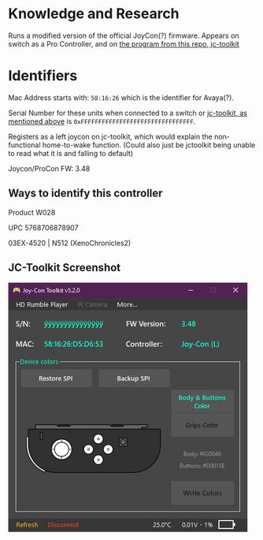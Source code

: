 # Knowledge and Research
Runs a modified version of the official JoyCon(?) firmware. Appears on switch as a Pro Controller, and on [the program from this repo, jc-toolkit](https://github.com/CTCaer/jc_toolkit)

Identifiers
======
Mac Address starts with: ``58:16:26`` which is the identifier for Avaya(?).

Serial Number for these units when connected to a switch or [jc-toolkit, as mentioned above](https://github.com/CTCaer/jc_toolkit) is ``0xFFFFFFFFFFFFFFFFFFFFFFFFFFFFFFFF``.

Registers as a left joycon on jc-toolkit, which would explain the non-functional home-to-wake function. (Could also just be jctoolkit being unable to read what it is and falling to default)

Joycon/ProCon FW: 3.48

Ways to identify this controller
------
Product W028

UPC 5768706878907

03EX-4520 | N512 (XenoChronicles2)

## JC-Toolkit Screenshot
![jctoolkit screenshot](https://raw.githubusercontent.com/GarnetSunset/FakeProControllerResearch/master/jctoolkit.png "jctoolkit screenshot")
